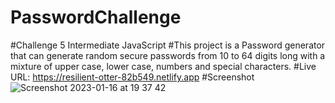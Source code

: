 # PasswordChallenge
#Challenge 5 Intermediate JavaScript
#This project is a Password generator that can generate random secure passwords from 10 to 64 digits long with a mixture of upper case, lower case, numbers and special characters. 
#Live URL: https://resilient-otter-82b549.netlify.app 
#Screenshot
![Screenshot 2023-01-16 at 19 37 42](https://user-images.githubusercontent.com/119315759/212754449-57fafc06-d1cf-4a83-935f-845a9d3e2da6.png)
